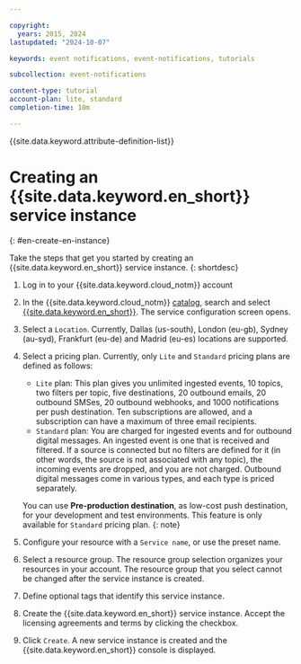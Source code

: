 ```yaml
---

copyright:
  years: 2015, 2024
lastupdated: "2024-10-07"

keywords: event notifications, event-notifications, tutorials

subcollection: event-notifications

content-type: tutorial
account-plan: lite, standard
completion-time: 10m

---
```


{{site.data.keyword.attribute-definition-list}}

# Creating an {{site.data.keyword.en_short}} service instance
{: #en-create-en-instance}

Take the steps that get you started by creating an {{site.data.keyword.en_short}} service instance.
{: shortdesc}

1. Log in to your {{site.data.keyword.cloud_notm}} account
1. In the {{site.data.keyword.cloud_notm}} [catalog](/catalog#services), search and select [{{site.data.keyword.en_short}}](/catalog/services/event-notifications). The service configuration screen opens.
1. Select a `Location`. Currently, Dallas (us-south), London (eu-gb), Sydney (au-syd), Frankfurt (eu-de) and Madrid (eu-es) locations are supported.
1. Select a pricing plan. Currently, only `Lite` and `Standard` pricing plans are defined as follows:
   * `Lite` plan: This plan gives you unlimited ingested events, 10 topics, two filters per topic, five destinations, 20 outbound emails, 20 outbound SMSes, 20 outbound webhooks, and 1000 notifications per push destination. Ten subscriptions are allowed, and a subscription can have a maximum of three email recipients.
   * `Standard` plan: You are charged for ingested events and for outbound digital messages. An ingested event is one that is received and filtered. If a source is connected but no filters are defined for it (in other words, the source is not associated with any topic), the incoming events are dropped, and you are not charged. Outbound digital messages come in various types, and each type is priced separately.

   You can use **Pre-production destination**, as low-cost push destination, for your development and test environments. This feature is only available for `Standard` pricing plan.
   {: note}

1. Configure your resource with a `Service name`, or use the preset name.
1. Select a resource group. The resource group selection organizes your resources in your account. The resource group that you select cannot be changed after the service instance is created.
1. Define optional tags that identify this service instance.
1. Create the {{site.data.keyword.en_short}} service instance. Accept the licensing agreements and terms by clicking the checkbox.
1. Click `Create`. A new service instance is created and the {{site.data.keyword.en_short}} console is displayed.
